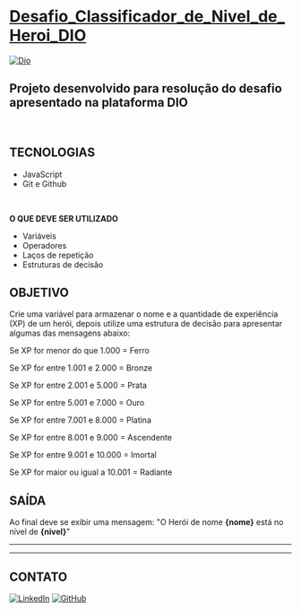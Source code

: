 # [Desafio_Classificador_de_Nivel_de_Heroi_DIO](https://www.dio.me/users/hugofelipesr)
[![Dio](https://hermes.digitalinnovation.one/assets/diome/logo-full.svg)](https://www.dio.me/users/hugofelipesr)
## Projeto desenvolvido para resolução do desafio apresentado na plataforma DIO
<br />

## TECNOLOGIAS

- JavaScript
- Git e Github

<br />

**O QUE DEVE SER UTILIZADO**

 - Variáveis
 - Operadores
 - Laços de repetição
 - Estruturas de decisão

## OBJETIVO

Crie uma variável para armazenar o nome e a quantidade de experiência (XP) de um herói, depois utilize uma estrutura de decisão para apresentar algumas das mensagens abaixo:

Se XP for menor do que 1.000 = Ferro

Se XP for entre 1.001 e 2.000 = Bronze

Se XP for entre 2.001 e 5.000 = Prata

Se XP for entre 5.001 e 7.000 = Ouro

Se XP for entre 7.001 e 8.000 = Platina

Se XP for entre 8.001 e 9.000 = Ascendente

Se XP for entre 9.001 e 10.000 = Imortal

Se XP for maior ou igual a 10.001 = Radiante

## SAÍDA

Ao final deve se exibir uma mensagem:
"O Herói de nome **{nome}** está no nível de **{nivel}**"


---
---
## CONTATO


[![LinkedIn](https://img.shields.io/badge/LinkedIn-000?style=for-the-badge&logo=linkedin&logoColor=0E76A8)](https://www.linkedin.com/in/hugo-felipe-727659236/)
[![GitHub](https://img.shields.io/badge/github-%23121011.svg?style=for-the-badge&logo=github&logoColor=white)](https://github.com/Fellihpe)

